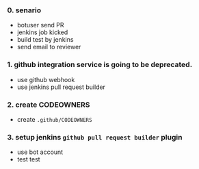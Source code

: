 ### 0. senario

- botuser send PR
- jenkins job kicked
- build test by jenkins
- send email to reviewer

### 1. github integration service is going to be deprecated.

- use github webhook
- use jenkins pull request builder

### 2. create CODEOWNERS

- create `.github/CODEOWNERS`


### 3. setup jenkins `github pull request builder` plugin

- use bot account
- test test
